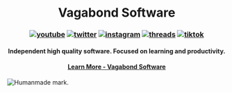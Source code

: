 <h1 align="center">
  Vagabond Software
</h1>

<h3 align="center">

[![youtube](https://img.shields.io/badge/YouTube-181825?&style=for-the-badge&logo=youtube&logoColor=white)](https://www.youtube.com/@VagabondSoftware)
[![twitter](https://img.shields.io/badge/Twitter-181825?&style=for-the-badge&logo=x&logoColor=white)](https://x.com/VagabondCoding)
[![instagram](https://img.shields.io/badge/Instagram-181825?&style=for-the-badge&logo=instagram&logoColor=white)](https://www.instagram.com/vagabond_software/)
[![threads](https://img.shields.io/badge/Threads-181825?&style=for-the-badge&logo=threads&logoColor=white)](https://www.threads.net/@vagabond_software)
[![tiktok](https://img.shields.io/badge/Tiktok-181825?&style=for-the-badge&logo=tiktok&logoColor=white)](https://www.tiktok.com/@vagabond.software)
<!-- [![discord](https://img.shields.io/badge/Discord-181825?&style=for-the-badge&logo=discord&logoColor=white)](https://discordapp.com/users/boogersllc) -->
<!-- [![linkedin](https://img.shields.io/badge/LinkedIn-181825?&style=for-the-badge&logo=linkedin&logoColor=white)](https://www.linkedin.com/in/erik-verduin/) -->

</h3>

<h4 align="center">
Independent high quality software. Focused on learning and productivity.
</h4>

<h4 align="center">
  <a href="https://vagabond.software">Learn More - Vagabond Software</a>
</h4>

<picture>
  <source media="(prefers-color-scheme: dark)" srcset="https://humanmademark.com/white-logo.svg">
  <source media="(prefers-color-scheme: light)" srcset="https://humanmademark.com/black-logo.svg">
  <img alt="Humanmade mark." src="https://humanmademark.com/black-logo.svg">
</picture>
